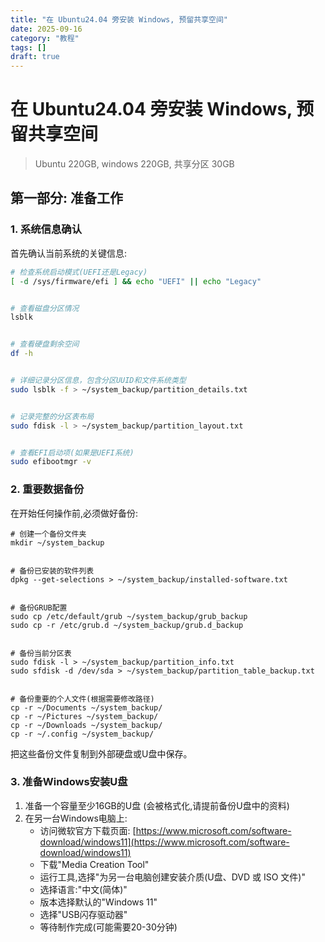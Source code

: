 ```yaml
---
title: "在 Ubuntu24.04 旁安装 Windows, 预留共享空间"
date: 2025-09-16
category: "教程"
tags: []
draft: true
---
```


# 在 Ubuntu24.04 旁安装 Windows, 预留共享空间

> Ubuntu 220GB, windows 220GB, 共享分区 30GB

## 第一部分: 准备工作

### 1\. 系统信息确认

首先确认当前系统的关键信息:

```bash
# 检查系统启动模式(UEFI还是Legacy)
[ -d /sys/firmware/efi ] && echo "UEFI" || echo "Legacy"


# 查看磁盘分区情况
lsblk


# 查看硬盘剩余空间
df -h


# 详细记录分区信息，包含分区UUID和文件系统类型
sudo lsblk -f > ~/system_backup/partition_details.txt


# 记录完整的分区表布局
sudo fdisk -l > ~/system_backup/partition_layout.txt


# 查看EFI启动项(如果是UEFI系统)
sudo efibootmgr -v
```

### 2\. 重要数据备份

在开始任何操作前,必须做好备份:

```
# 创建一个备份文件夹
mkdir ~/system_backup


# 备份已安装的软件列表
dpkg --get-selections > ~/system_backup/installed-software.txt


# 备份GRUB配置
sudo cp /etc/default/grub ~/system_backup/grub_backup
sudo cp -r /etc/grub.d ~/system_backup/grub.d_backup


# 备份当前分区表
sudo fdisk -l > ~/system_backup/partition_info.txt
sudo sfdisk -d /dev/sda > ~/system_backup/partition_table_backup.txt


# 备份重要的个人文件(根据需要修改路径)
cp -r ~/Documents ~/system_backup/
cp -r ~/Pictures ~/system_backup/
cp -r ~/Downloads ~/system_backup/
cp -r ~/.config ~/system_backup/
```

把这些备份文件复制到外部硬盘或U盘中保存。

### 3\. 准备Windows安装U盘

1. 准备一个容量至少16GB的U盘 (会被格式化,请提前备份U盘中的资料)
2. 在另一台Windows电脑上:
    * 访问微软官方下载页面: [https://www.microsoft.com/software-download/windows11](https://www.microsoft.com/software-download/windows11)
    * 下载"Media Creation Tool"
    * 运行工具,选择"为另一台电脑创建安装介质(U盘、DVD 或 ISO 文件)"
    * 选择语言:"中文(简体)"
    * 版本选择默认的"Windows 11"
    * 选择"USB闪存驱动器"
    * 等待制作完成(可能需要20-30分钟)


